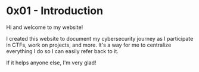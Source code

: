 # 0x01 - Introduction
Hi and welcome to my website!

I created this website to document my cybersecurity journey as I participate in CTFs, work on projects, and more.
It's a way for me to centralize everything I do so I can easily refer back to it.

If it helps anyone else, I'm very glad!
